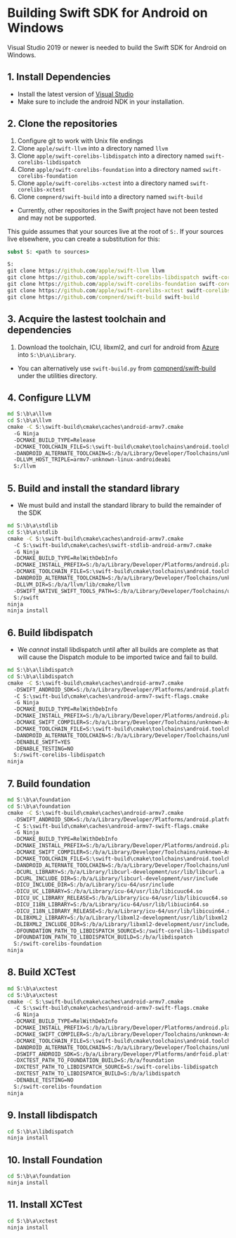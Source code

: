 # Building Swift SDK for Android on Windows

Visual Studio 2019 or newer is needed to build the Swift SDK for Android on
Windows.

## 1. Install Dependencies
- Install the latest version of [Visual Studio](https://www.visualstudio.com/downloads/)
- Make sure to include the android NDK in your installation.

## 2. Clone the repositories
1. Configure git to work with Unix file endings
1. Clone `apple/swift-llvm` into a directory named `llvm`
1. Clone `apple/swift-corelibs-libdispatch` into a directory named `swift-corelibs-libdispatch`
1. Clone `apple/swift-corelibs-foundation` into a directory named `swift-corelibs-foundation`
1. Clone `apple/swift-corelibs-xctest` into a directory named `swift-corelibs-xctest`
1. Clone `compnerd/swift-build` into a directory named `swift-build`

- Currently, other repositories in the Swift project have not been tested and
  may not be supported.

This guide assumes that your sources live at the root of `S:`.  If your sources
live elsewhere, you can create a substitution for this:

```cmd
subst S: <path to sources>
```

```cmd
S:
git clone https://github.com/apple/swift-llvm llvm
git clone https://github.com/apple/swift-corelibs-libdispatch swift-corelibs-libdispatch
git clone https://github.com/apple/swift-corelibs-foundation swift-corelibs-foundation
git clone https://github.com/apple/swift-corelibs-xctest swift-corelibs-xctest
git clone https://github.com/compnerd/swift-build swift-build
```

## 3. Acquire the lastest toolchain and dependencies

1. Download the toolchain, ICU, libxml2, and curl for android from
   [Azure](https://dev.azure.com/compnerd/swift-build) into `S:\b\a\Library`.

- You can alternatively use `swift-build.py` from
  [compnerd/swift-build](https://www.github.com/compnerd/swift-build) under
  the utilities directory.

## 4. Configure LLVM

```cmd
md S:\b\a\llvm
cd S:\b\a\llvm
cmake -C S:\swift-build\cmake\caches\android-armv7.cmake                                                        ^
  -G Ninja                                                                                                      ^
  -DCMAKE_BUILD_TYPE=Release                                                                                    ^
  -DCMAKE_TOOLCHAIN_FILE=S:\swift-build\cmake\toolchains\android.toolchain.cmake                                ^
  -DANDROID_ALTERNATE_TOOLCHAIN=S:/b/a/Library/Developer/Toolchains/unknown-Asserts-development.xctoolchain/usr ^
  -DLLVM_HOST_TRIPLE=armv7-unknown-linux-androideabi                                                            ^
  S:/llvm
```

## 5. Build and install the standard library

- We must build and install the standard library to build the remainder of the
  SDK

```cmd
md S:\b\a\stdlib
cd S:\b\a\stdlib
cmake -C S:\swift-build\cmake\caches\android-armv7.cmake                                                              ^
  -C S:\swift-build\cmake\caches\swift-stdlib-android-armv7.cmake                                                     ^
  -G Ninja                                                                                                            ^
  -DCMAKE_BUILD_TYPE=RelWithDebInfo                                                                                   ^
  -DCMAKE_INSTALL_PREFIX=S:/b/a/Library/Developer/Platforms/android.platform/Developer/SDKs/android.sdk/usr           ^
  -DCMAKE_TOOLCHAIN_FILE=S:\swift-build\cmake\toolchains\android.toolchain.cmake                                      ^
  -DANDROID_ALTERNATE_TOOLCHAIN=S:/b/a/Library/Developer/Toolchains/unknown-Asserts-development.xctoolchain/usr       ^
  -DLLVM_DIR=S:/b/a/llvm/lib/cmake/llvm                                                                               ^
  -DSWIFT_NATIVE_SWIFT_TOOLS_PATH=S:/b/a/Library/Developer/Toolchains/unknown-Asserts-development.xctoolchain/usr/bin ^
  S:/swift
ninja
ninja install
```

## 6. Build libdispatch

- We *cannot* install libdispatch until after all builds are complete as that
  will cause the Dispatch module to be imported twice and fail to build.

```cmd
md S:\b\a\libdispatch
cd S:\b\a\libdispatch
cmake -C S:\swift-build\cmake\caches\android-armv7.cmake                                                                ^
  -DSWIFT_ANDROID_SDK=S:/b/a/Library/Developer/Platforms/android.platform/Developer/SDKs/android.sdk                    ^
  -C S:\swift-build\cmake\caches\android-armv7-swift-flags.cmake                                                        ^
  -G Ninja                                                                                                              ^
  -DCMAKE_BUILD_TYPE=RelWithDebInfo                                                                                     ^
  -DCMAKE_INSTALL_PREFIX=S:/b/a/Library/Developer/Platforms/android.platform/Developer/SDKs/android.sdk/usr             ^
  -DCMAKE_SWIFT_COMPILER=S:/b/a/Library/Developer/Toolchains/unknown-Asserts-development.xctoolchain/usr/bin/swiftc.exe ^
  -DCMAKE_TOOLCHAIN_FILE=S:\swift-build\cmake\toolchains\android.toolchain.cmake                                        ^
  -DANDROID_ALTERNATE_TOOLCHAIN=S:/b/a/Library/Developer/Toolchains/unknown-Asserts-development.xctoolchain/usr         ^
  -DENABLE_SWIFT=YES                                                                                                    ^
  -DENABLE_TESTING=NO                                                                                                   ^
  S:/swift-corelibs-libdispatch
ninja
```

## 7. Build foundation

```cmd
md S:\b\a\foundation
cd S:\b\a\foundation
cmake -C S:\swift-build\cmake\caches\android-armv7.cmake                                                                ^
  -DSWIFT_ANDROID_SDK=S:/b/a/Library/Developer/Platforms/android.platform/Developer/SDKs/android.sdk                    ^
  -C S:\swift-build\cmake\caches\android-armv7-swift-flags.cmake                                                        ^
  -G Ninja                                                                                                              ^
  -DCMAKE_BUILD_TYPE=RelWithDebInfo                                                                                     ^
  -DCMAKE_INSTALL_PREFIX=S:/b/a/Library/Developer/Platforms/android.platform/Developer/SDKs/android.sdk/usr             ^
  -DCMAKE_SWIFT_COMPILER=S:/b/a/Library/Developer/Toolchains/unknown-Asserts-development.xctoolchain/usr/bin/swiftc.exe ^
  -DCMAKE_TOOLCHAIN_FILE=S:\swift-build\cmake\toolchains\android.toolchain.cmake                                        ^
  -DANDROID_ALTERNATE_TOOLCHAIN=S:/b/a/Library/Developer/Toolchains/unknown-Asserts-development.xctoolchain/usr         ^
  -DCURL_LIBRARY=S:/b/a/Library/libcurl-development/usr/lib/libcurl.a                                                   ^
  -DCURL_INCLUDE_DIR=S:/b/a/Library/libcurl-development/usr/include                                                     ^
  -DICU_INCLUDE_DIR=S:/b/a/Library/icu-64/usr/include                                                                   ^
  -DICU_UC_LIBRARY=S:/b/a/Library/icu-64/usr/lib/libicuuc64.so                                                          ^
  -DICU_UC_LIBRARY_RELEASE=S:/b/a/Library/icu-64/usr/lib/libicuuc64.so                                                  ^
  -DICU_I18N_LIBRARY=S:/b/a/Library/icu-64/usr/lib/libiucin64.so                                                        ^
  -DICU_I18N_LIBRARY_RELEASE=S:/b/a/Library/icu-64/usr/lib/libicuin64.so                                                ^
  -DLIBXML2_LIBRARY=S:/b/a/Library/libxml2-development/usr/lib/libxml2.a                                                ^
  -DLIBXML2_INCLUDE_DIR=S:/b/a/Library/libxml2-development/usr/include/libxml2                                          ^
  -DFOUNDATION_PATH_TO_LIBDISPATCH_SOURCE=S:/swift-corelibs-libdispatch                                                 ^
  -DFOUNDATION_PATH_TO_LIBDISPATCH_BUILD=S:/b/a/libdispatch                                                             ^
  S:/swift-corelibs-foundation
ninja
```

## 8. Build XCTest

```cmd
md S:\b\a\xctest
cd S:\b\a\xctest
cmake -C S:\swift-build\cmake\caches\android-armv7.cmake                                                                ^
  -C S:\swift-build\cmake\caches\android-armv7-swift-flags.cmake                                                        ^
  -G Ninja                                                                                                              ^
  -DCMAKE_BUILD_TYPE=RelWithDebInfo                                                                                     ^
  -DCMAKE_INSTALL_PREFIX=S:/b/a/Library/Developer/Platforms/android.platform/Developer/SDKs/android.sdk/usr             ^
  -DCMAKE_SWIFT_COMPILER=S:/b/a/Library/Developer/Toolchains/unknown-Asserts-development.xctoolchain/usr/bin/swiftc.exe ^
  -DCMAKE_TOOLCHAIN_FILE=S:\swift-build\cmake\toolchains\android.toolchain.cmake                                        ^
  -DANDROID_ALTERNATE_TOOLCHAIN=S:/b/a/Library/Developer/Toolchains/unknown-Asserts-development.xctoolchain/usr         ^
  -DSWIFT_ANDROID_SDK=S:/b/a/Library/Developer/Platforms/andrfoid.platform/Developer/SDKs/android.sdk                   ^
  -DXCTEST_PATH_TO_FOUNDATION_BUILD=S:/b/a/foundation                                                                   ^
  -DXCTEST_PATH_TO_LIBDISPATCH_SOURCE=S:/swift-corelibs-libdispatch                                                     ^
  -DXCTEST_PATH_TO_LIBDISPATCH_BUILD=S:/b/a/libdispatch                                                                 ^
  -DENABLE_TESTING=NO                                                                                                   ^
  S:/swift-corelibs-foundation
ninja
```

## 9. Install libdispatch

```cmd
cd S:\b\a\libdispatch
ninja install
```

## 10. Install Foundation

```cmd
cd S:\b\a\foundation
ninja install
```

## 11. Install XCTest

```cmd
cd S:\b\a\xctest
ninja install
```
